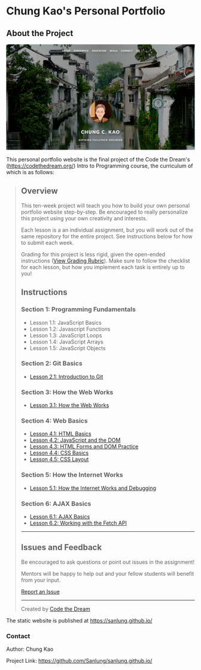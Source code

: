 # Chung Kao's Personal Portfolio

## About the Project

![Site Screenshot](img/site-screenshot.png)

This personal portfolio website is the final project of the Code the Dream's (https://codethedream.org/) Intro to Programming course, the curriculum of which is as follows:

> ## Overview
>
> This ten-week project will teach you how to build your own personal portfolio website step-by-step. Be encouraged to really personalize this project using your own creativity and interests.
>
> Each lesson is a an individual assignment, but you will work out of the same repository for the entire project. See instructions below for how to submit each week.
>
> Grading for this project is less rigid, given the open-ended instructions ([View Grading Rubric](instructions/rubric.md)). Make sure to follow the checklist for each lesson, but how you implement each task is entirely up to you!
>
> ## Instructions
>
> ### **Section 1:** Programming Fundamentals
>
> - Lesson 1.1: JavaScript Basics
> - Lesson 1.2: Javascript Functions
> - Lesson 1.3: JavaScript Loops
> - Lesson 1.4: JavaScript Arrays
> - Lesson 1.5: JavaScript Objects
>
> ### **Section 2:** Git Basics
>
> - [Lesson 2.1: Introduction to Git](instructions/section-2/lesson-2-1.md)
>
> ### **Section 3:** How the Web Works
>
> - [Lesson 3.1: How the Web Works](instructions/section-3/lesson-3-1.md)
>
> ### **Section 4:** Web Basics
>
> - [Lesson 4.1: HTML Basics](instructions/section-4/lesson-4-1.md)
> - [Lesson 4.2: JavaScript and the DOM](instructions/section-4/lesson-4-2.md)
> - [Lesson 4.3: HTML Forms and DOM Practice](instructions/section-4/lesson-4-3.md)
> - [Lesson 4.4: CSS Basics](instructions/section-4/lesson-4-4.md)
> - [Lesson 4.5: CSS Layout](instructions/section-4/lesson-4-5.md)
>
> ### **Section 5:** How the Internet Works
>
> - [Lesson 5.1: How the Internet Works and Debugging](instructions/section-5/lesson-5-1.md)
>
> ### **Section 6:** AJAX Basics
>
> - [Lesson 6.1: AJAX Basics](instructions/section-6/lesson-6-1.md)
> - [Lesson 6.2: Working with the Fetch API](instructions/section-6/lesson-6-2.md)
>
> ---
>
> ## Issues and Feedback
>
> Be encouraged to ask questions or point out issues in the assignment!
>
> Mentors will be happy to help out and your fellow students will benefit from your input.
>
> [Report an Issue](https://github.com/Code-the-Dream-School/intro-to-programming/issues)
>
> ---
>
> Created by [Code the Dream](https://www.codethedream.org)

The static website is published at https://sanlung.github.io/

### Contact

Author: Chung Kao

Project Link: https://github.com/Sanlung/sanlung.github.io/
